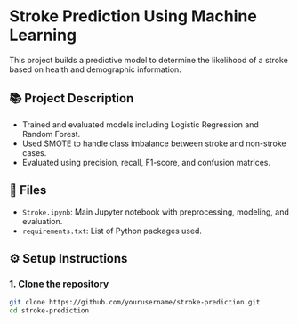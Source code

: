 # Stroke Prediction Using Machine Learning

This project builds a predictive model to determine the likelihood of a stroke based on health and demographic information.

## 📚 Project Description

- Trained and evaluated models including Logistic Regression and Random Forest.
- Used SMOTE to handle class imbalance between stroke and non-stroke cases.
- Evaluated using precision, recall, F1-score, and confusion matrices.

## 📁 Files

- `Stroke.ipynb`: Main Jupyter notebook with preprocessing, modeling, and evaluation.
- `requirements.txt`: List of Python packages used.

## ⚙️ Setup Instructions

### 1. Clone the repository
```bash
git clone https://github.com/yourusername/stroke-prediction.git
cd stroke-prediction